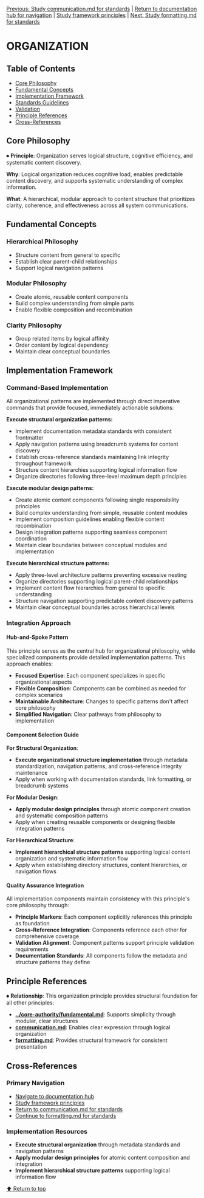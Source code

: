 
[Previous: Study communication.md for standards](communication.md) | [Return to documentation hub for navigation](../README.md) | [Study framework principles](../README.md) | [Next: Study formatting.md for standards](formatting.md)

# ORGANIZATION

## Table of Contents
- [Core Philosophy](#core-philosophy)
- [Fundamental Concepts](#fundamental-concepts)
- [Implementation Framework](#implementation-framework)
- [Standards Guidelines](#standards-guidelines)
- [Validation](#validation)
- [Principle References](#principle-references)
- [Cross-References](#cross-references)

## Core Philosophy

⏺ **Principle**: Organization serves logical structure, cognitive efficiency, and systematic content discovery.

**Why**: Logical organization reduces cognitive load, enables predictable content discovery, and supports systematic understanding of complex information.

**What**: A hierarchical, modular approach to content structure that prioritizes clarity, coherence, and effectiveness across all system communications.

## Fundamental Concepts

### Hierarchical Philosophy
- Structure content from general to specific
- Establish clear parent-child relationships
- Support logical navigation patterns

### Modular Philosophy
- Create atomic, reusable content components
- Build complex understanding from simple parts
- Enable flexible composition and recombination

### Clarity Philosophy
- Group related items by logical affinity
- Order content by logical dependency
- Maintain clear conceptual boundaries

## Implementation Framework

### Command-Based Implementation

All organizational patterns are implemented through direct imperative commands that provide focused, immediately actionable solutions:

**Execute structural organization patterns:**
- Implement documentation metadata standards with consistent frontmatter
- Apply navigation patterns using breadcrumb systems for content discovery
- Establish cross-reference standards maintaining link integrity throughout framework
- Structure content hierarchies supporting logical information flow
- Organize directories following three-level maximum depth principles

**Execute modular design patterns:**
- Create atomic content components following single responsibility principles
- Build complex understanding from simple, reusable content modules
- Implement composition guidelines enabling flexible content recombination
- Design integration patterns supporting seamless component coordination
- Maintain clear boundaries between conceptual modules and implementation

**Execute hierarchical structure patterns:**
- Apply three-level architecture patterns preventing excessive nesting
- Organize directories supporting logical parent-child relationships
- Implement content flow hierarchies from general to specific understanding
- Structure navigation supporting predictable content discovery patterns
- Maintain clear conceptual boundaries across hierarchical levels

### Integration Approach

#### Hub-and-Spoke Pattern
This principle serves as the central hub for organizational philosophy, while specialized components provide detailed implementation patterns. This approach enables:

- **Focused Expertise**: Each component specializes in specific organizational aspects
- **Flexible Composition**: Components can be combined as needed for complex scenarios
- **Maintainable Architecture**: Changes to specific patterns don't affect core philosophy
- **Simplified Navigation**: Clear pathways from philosophy to implementation

#### Component Selection Guide

**For Structural Organization**:
- **Execute organizational structure implementation** through metadata standardization, navigation patterns, and cross-reference integrity maintenance
- Apply when working with documentation standards, link formatting, or breadcrumb systems

**For Modular Design**:
- **Apply modular design principles** through atomic component creation and systematic composition patterns
- Apply when creating reusable components or designing flexible integration patterns

**For Hierarchical Structure**:
- **Implement hierarchical structure patterns** supporting logical content organization and systematic information flow
- Apply when establishing directory structures, content hierarchies, or navigation flows

#### Quality Assurance Integration

All implementation components maintain consistency with this principle's core philosophy through:
- **Principle Markers**: Each component explicitly references this principle as foundation
- **Cross-Reference Integration**: Components reference each other for comprehensive coverage
- **Validation Alignment**: Component patterns support principle validation requirements
- **Documentation Standards**: All components follow the metadata and structure patterns they define

## Principle References

⏺ **Relationship**: This organization principle provides structural foundation for all other principles:
- **[../core-authority/fundamental.md](../core-authority/fundamental.md)**: Supports simplicity through modular, clear structures
- **[communication.md](communication.md)**: Enables clear expression through logical organization
- **[formatting.md](formatting.md)**: Provides structural framework for consistent presentation

## Cross-References

### Primary Navigation
- [Navigate to documentation hub](../index.md)
- [Study framework principles](../README.md)
- [Return to communication.md for standards](communication.md)
- [Continue to formatting.md for standards](formatting.md)

### Implementation Resources
- **Execute structural organization** through metadata standards and navigation patterns
- **Apply modular design principles** for atomic content composition and integration
- **Implement hierarchical structure patterns** supporting logical information flow

[⬆ Return to top](#organization)